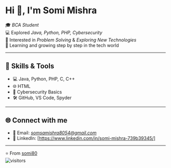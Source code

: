 # Hi 👋, I'm Somi Mishra  

🎓 *BCA Student*  
💻 Explored *Java, Python, PHP, Cybersecurity*  
🌱 Interested in *Problem Solving* & *Exploring New Technologies*  
🚀 Learning and growing step by step in the tech world  

---

## 🔧 Skills & Tools  
- 💻 Java, Python, PHP, C, C++  
- 🌐 HTML  
- 🔐 Cybersecurity Basics  
- 🛠️ GitHub, VS Code, Spyder  

---

## 🌐 Connect with me  
- 📧 Email: *somsamishra8054@gmail.com*  
- 💼 LinkedIn: [https://www.linkedin.com/in/somi-mishra-739b39345/] 

---

⭐️ From [somi80](https://github.com/somi80)  
![visitors](https://visitor-badge.laobi.icu/badge?page_id=somi80.somi80)
